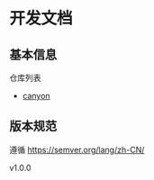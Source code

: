 # 开发文档

## 基本信息

仓库列表
- [canyon](https://github.com/canyon999)

## 版本规范

遵循 https://semver.org/lang/zh-CN/

v1.0.0

## 
